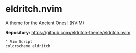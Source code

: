 # eldritch.nvim

A theme for the Ancient Ones! (NVIM)

**Repository:** <https://github.com/eldritch-theme/eldritch.nvim>

```vim
" Vim Script
colorscheme eldritch
```

<!-- vim: set ft=markdown: -->